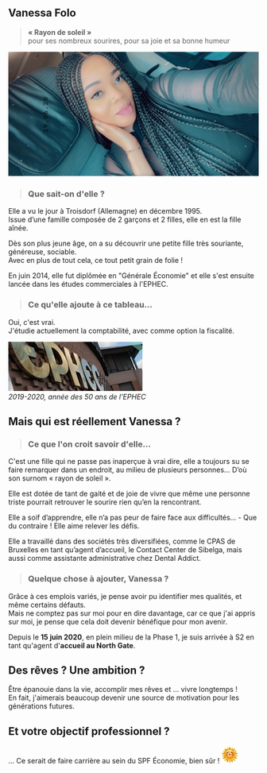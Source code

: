 <link rel="stylesheet" href="S2.css">
<link rel="stylesheet" href="foghorn2.css">

## Vanessa Folo 

> **« Rayon de soleil »**<br>pour ses nombreux sourires, pour sa joie et sa bonne humeur

![](Vanessa_Folo.png)

> ### Que sait-on d'elle ?

Elle a vu le jour à Troisdorf (Allemagne) en décembre 1995.  
Issue d’une famille composée de 2 garçons et 2 filles, elle en est la fille aînée. 

Dès son plus jeune âge, on a su découvrir une petite fille très souriante, généreuse, sociable.  
Avec en plus de tout cela, ce tout petit grain de folie !

En juin 2014, elle fut diplômée en "Générale &Eacute;conomie" et elle s'est ensuite lancée dans les études commerciales à l'EPHEC.  

> ### Ce qu'elle ajoute à ce tableau...

Oui, c'est vrai.  
J'étudie actuellement la comptabilité, avec comme option la fiscalité. 

![](EPHEC.png)  
*2019-2020, année des 50 ans de l'EPHEC*

## Mais qui est réellement Vanessa ? 

> ### Ce que l'on croit savoir d'elle...

C'est une fille qui ne passe pas inaperçue à vrai dire, elle a toujours su se faire remarquer dans un endroit, au milieu de plusieurs personnes...   D’où son surnom « rayon de soleil ».

Elle est dotée de tant de gaité et de joie de vivre que même une personne triste pourrait retrouver le sourire rien qu’en la rencontrant.

Elle a soif d’apprendre, elle n’a pas peur de faire face aux difficultés...   - Que du contraire ! Elle aime relever les défis. 

Elle a travaillé dans des sociétés très diversifiées, comme le CPAS de Bruxelles en tant qu’agent d’accueil, le Contact Center de Sibelga, mais aussi comme assistante administrative chez Dental Addict.

> ### Quelque chose à ajouter, Vanessa ?

Grâce à ces emplois variés, je pense avoir pu identifier mes qualités, et même certains défauts.  
Mais ne comptez pas sur moi pour en dire davantage, car ce que j'ai appris sur moi, je pense que cela doit devenir bénéfique pour mon avenir.

Depuis le **15 juin 2020**, en plein milieu de la Phase 1, je suis arrivée à S2 en tant qu'agent d'**accueil au North Gate**.

## Des rêves ? Une ambition ?

&Ecirc;tre épanouie dans la vie, accomplir mes rêves et ... vivre longtemps !  
En fait, j'aimerais beaucoup devenir une source de motivation pour les générations futures.

## Et votre objectif professionnel ?  

... Ce serait de faire carrière au sein du SPF &Eacute;conomie, bien sûr ! ![](sunray.jpg)

